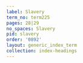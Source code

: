 ```yaml
---
label: Slavery
term_no: term225
pages: 28|29
no_spaces: Slavery
pid: slavery
order: '0892'
layout: generic_index_term
collection: index-headings
---
```

